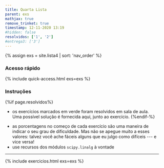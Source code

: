 ```yaml
---
title: Quarta Lista
parent: exs
mathjax: true
remove_trinket: true
timestamp: 12-11-2020 13:19
#hidden: false
resolvidos: ['1', '2']
#entrega3: ['3']
---
```


{% assign exs = site.lista4 | sort: 'nav_order' %}

### Acesso rápido

{% include quick-access.html exs=exs %}

### Instruções

{%if page.resolvidos%}
- os exercícios marcados em <span class="badge badge-success">verde</span> foram resolvidos em sala de aula. Uma possível solução é fornecida aqui, junto ao exercício.
{%endif-%}
<!-- - os exercícios marcados em <span class="badge badge-dark">preto</span> devem ser entregues em dupla no dia 03/12/2020. -->
- as porcentagens no começo de cada exercício são uma maneira de indicar o seu grau de dificuldade. Mas não se apegue muito a esses valores: talvez você ache fáceis alguns que eu julgo como difíceis --- e vice versa!
- use recursos dos módulos `scipy.linalg` à vontade

---

{% include exercicios.html exs=exs %}
